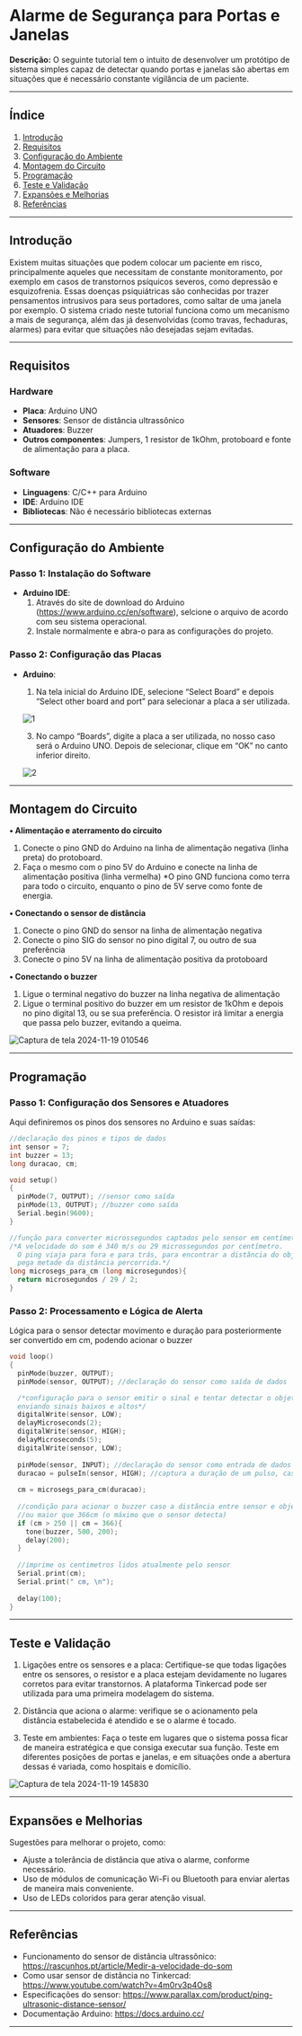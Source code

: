 # Alarme de Segurança para Portas e Janelas

**Descrição:** O seguinte tutorial tem o intuito de desenvolver um protótipo de sistema simples capaz de detectar quando portas e janelas são abertas em situações que é necessário constante vigilância de um paciente.

---

## Índice

1. [Introdução](#introdução)
2. [Requisitos](#requisitos)
3. [Configuração do Ambiente](#configuração-do-ambiente)
4. [Montagem do Circuito](#montagem-do-circuito)
5. [Programação](#programação)
6. [Teste e Validação](#teste-e-validação)
7. [Expansões e Melhorias](#expansões-e-melhorias)
8. [Referências](#referências)

---

## Introdução

Existem muitas situações que podem colocar um paciente em risco, principalmente aqueles que necessitam de constante monitoramento, por exemplo em casos de transtornos psíquicos severos, como depressão e esquizofrenia. Essas doenças psiquiátricas são conhecidas por trazer pensamentos intrusivos para seus portadores, como saltar de uma janela por exemplo. O sistema criado neste tutorial funciona como um mecanismo a mais de segurança, além das já desenvolvidas (como travas, fechaduras, alarmes) para evitar que situações não desejadas sejam evitadas.

---

## Requisitos

### Hardware

- **Placa**: Arduino UNO
- **Sensores**: Sensor de distância ultrassônico
- **Atuadores**: Buzzer
- **Outros componentes**: Jumpers, 1 resistor de 1kOhm, protoboard e fonte de alimentação para a placa.

### Software

- **Linguagens**: C/C++ para Arduino
- **IDE**: Arduino IDE
- **Bibliotecas**: Não é necessário bibliotecas externas

---

## Configuração do Ambiente

### Passo 1: Instalação do Software

- **Arduino IDE**:
  1. Através do site de download do Arduino (https://www.arduino.cc/en/software), selcione o arquivo de acordo com seu sistema operacional.
  2. Instale normalmente e abra-o para as configurações do projeto.


### Passo 2: Configuração das Placas

- **Arduino**:
  
  1. Na tela inicial do Arduino IDE, selecione “Select Board” e depois “Select other board and port” para selecionar a placa a ser utilizada.

  ![1](https://github.com/user-attachments/assets/8d8eba8e-d730-41ac-840c-23d00e4788ed)


  3. No campo “Boards”, digite a placa a ser utilizada, no nosso caso será o Arduino UNO. Depois de selecionar, clique em “OK” no canto inferior direito.
     
  ![2](https://github.com/user-attachments/assets/90164b8a-b61c-41b4-afc1-9f54f28c6700)

---

## Montagem do Circuito

**• Alimentação e aterramento do circuito**
  1. Conecte o pino GND do Arduino na linha de alimentação negativa (linha preta) do protoboard.
  2. Faça o mesmo com o pino 5V do Arduino e conecte na linha de alimentação positiva (linha vermelha)
  *O pino GND funciona como terra para todo o circuito, enquanto o pino de 5V serve como fonte de energia.

**• Conectando o sensor de distância**
  1. Conecte o pino GND do sensor na linha de alimentação negativa
  2. Conecte o pino SIG do sensor no pino digital 7, ou outro de sua preferência
  3. Conecte o pino 5V na linha de alimentação positiva da protoboard
     
**• Conectando o buzzer**
  1. Ligue o terminal negativo do buzzer na linha negativa de alimentação
  2. Ligue o terminal positivo do buzzer em um resistor de 1kOhm e depois no pino digital 13, ou se sua preferência. O resistor irá limitar a energia que passa pelo buzzer, evitando a queima.

  ![Captura de tela 2024-11-19 010546](https://github.com/user-attachments/assets/ea7563e5-5006-4b4e-8fc7-6aa07d53be76)

---

## Programação

### Passo 1: Configuração dos Sensores e Atuadores

Aqui definiremos os pinos dos sensores no Arduino e suas saídas:

```C
//declaração dos pinos e tipos de dados
int sensor = 7; 
int buzzer = 13;
long duracao, cm;

void setup()
{
  pinMode(7, OUTPUT); //sensor como saída
  pinMode(13, OUTPUT); //buzzer como saída
  Serial.begin(9600);
}

//função para converter microssegundos captados pelo sensor em centímetros
/*A velocidade do som é 340 m/s ou 29 microssegundos por centímetro.
  O ping viaja para fora e para trás, para encontrar a distância do objeto que
  pega metade da distância percorrida.*/
long microsegs_para_cm (long microsegundos){
  return microsegundos / 29 / 2;
}
```

### Passo 2: Processamento e Lógica de Alerta

Lógica para o sensor detectar movimento e duração para posteriormente ser convertido em cm, podendo acionar o buzzer

```C
void loop()
{
  pinMode(buzzer, OUTPUT);
  pinMode(sensor, OUTPUT); //declaração do sensor como saída de dados

  /*configuração para o sensor emitir o sinal e tentar detectar o objeto,
  enviando sinais baixos e altos*/
  digitalWrite(sensor, LOW);
  delayMicroseconds(2);
  digitalWrite(sensor, HIGH);
  delayMicroseconds(5);
  digitalWrite(sensor, LOW);
  
  pinMode(sensor, INPUT); //declaração do sensor como entrada de dados
  duracao = pulseIn(sensor, HIGH); //captura a duração de um pulso, caso exista, e armeza na variável duracao
  
  cm = microsegs_para_cm(duracao);
  
  //condição para acionar o buzzer caso a distância entre sensor e objeto seja maior que 250cm
  //ou maior que 366cm (o máximo que o sensor detecta)
  if (cm > 250 || cm = 366){
    tone(buzzer, 500, 200);
    delay(200);
  }
  
  //imprime os centimetros lidos atualmente pelo sensor
  Serial.print(cm);
  Serial.print(" cm, \n");
               
  delay(100);
}
```

---

## Teste e Validação

  1. Ligações entre os sensores e a placa: Certifique-se que todas ligações entre os sensores, o resistor e a placa estejam devidamente no lugares corretos para evitar transtornos. A plataforma Tinkercad pode ser utilizada para uma primeira modelagem do sistema.
     
  2. Distância que aciona o alarme: verifique se o acionamento pela distância estabelecida é atendido e se o alarme é tocado.
    
  3. Teste em ambientes: Faça o teste em lugares que o sistema possa ficar de maneira estratégica e que consiga executar sua função. Teste em diferentes posições de portas e janelas, e em situações onde a abertura dessas é variada, como hospitais e domicílio.
     
  ![Captura de tela 2024-11-19 145830](https://github.com/user-attachments/assets/ddff2b32-2e27-44d1-a723-cffb21254666)


---

## Expansões e Melhorias

Sugestões para melhorar o projeto, como:

- Ajuste a tolerância de distância que ativa o alarme, conforme necessário.
- Uso de módulos de comunicação Wi-Fi ou Bluetooth para enviar alertas de maneira mais conveniente.
- Uso de LEDs coloridos para gerar atenção visual.

---

## Referências

- Funcionamento do sensor de distância ultrassônico: https://rascunhos.pt/article/Medir-a-velocidade-do-som
- Como usar sensor de distância no Tinkercad: https://www.youtube.com/watch?v=4m0rv3p4Os8
- Especificações do sensor: https://www.parallax.com/product/ping-ultrasonic-distance-sensor/
- Documentação Arduino: https://docs.arduino.cc/

---
